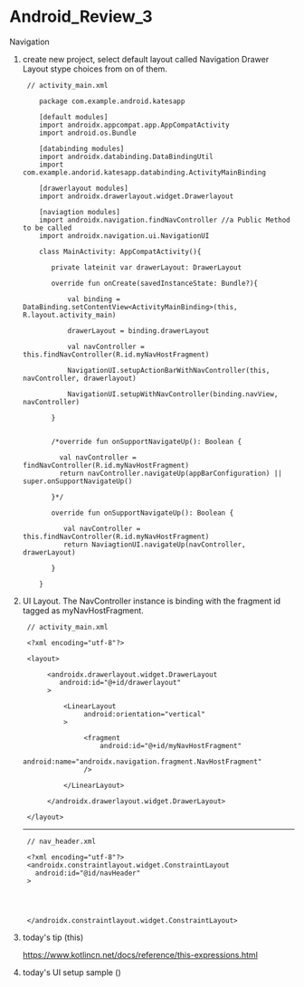 # Android_Review_3
Navigation 

1. create new project, select default layout called Navigation Drawer Layout stype choices from on of them.

        // activity_main.xml
        
           package com.example.android.katesapp
           
           [default modules]
           import androidx.appcompat.app.AppCompatActivity
           import android.os.Bundle
           
           [databinding modules]
           import androidx.databinding.DataBindingUtil
           import com.example.andorid.katesapp.databinding.ActivityMainBinding
           
           [drawerlayout modules]
           import androidx.drawerlayout.widget.Drawerlayout
           
           [naviagtion modules]
           import androidx.navigation.findNavController //a Public Method to be called
           import androidx.navigation.ui.NavigationUI
           
           class MainActivity: AppCompatActivity(){
           
              private lateinit var drawerLayout: DrawerLayout
           
              override fun onCreate(savedInstanceState: Bundle?){
              
                  val binding = DataBinding.setContentView<ActivityMainBinding>(this, R.layout.activity_main)
                  
                  drawerLayout = binding.drawerLayout
                  
                  val navController = this.findNavController(R.id.myNavHostFragment)
                  
                  NavigationUI.setupActionBarWithNavController(this, navController, drawerlayout)
                  
                  NavigationUI.setupWithNavController(binding.navView, navController)
              
              }
              
           
              /*override fun onSupportNavigateUp(): Boolean {
              
                val navController = findNavController(R.id.myNavHostFragment)
                return navController.navigateUp(appBarConfiguration) || super.onSupportNavigateUp()
               
              }*/
              
              override fun onSupportNavigateUp(): Boolean {
              
                 val navController = this.findNavController(R.id.myNavHostFragment)
                 return NaviagtionUI.navigateUp(navController, drawerLayout)
              
              }
           
           }
           

2. UI Layout. The NavController instance is binding with the fragment id tagged as myNavHostFragment.


        // activity_main.xml 
        
        <?xml encoding="utf-8"?>
        
        <layout>
        
             <androidx.drawerlayout.widget.DrawerLayout
                android:id="@+id/drawerlayout"
             >
             
                 <LinearLayout
                      android:orientation="vertical"
                 >
                 
                      <fragment
                          android:id="@+id/myNavHostFragment"
                          android:name="androidx.navigation.fragment.NavHostFragment"
                      />
                 
                 </LinearLayout>
             
             </androidx.drawerlayout.widget.DrawerLayout>
        
        </layout>
        
      
      ----------------------------------------------------------------------------------
      
      
        // nav_header.xml
        
        <?xml encoding="utf-8"?>
        <androidx.constraintlayout.widget.ConstraintLayout
          android:id="@id/navHeader"
        >
        
          
        
        
        </androidx.constraintlayout.widget.ConstraintLayout>


3. today's tip (this)

   https://www.kotlincn.net/docs/reference/this-expressions.html
   

4. today's UI setup sample ()
